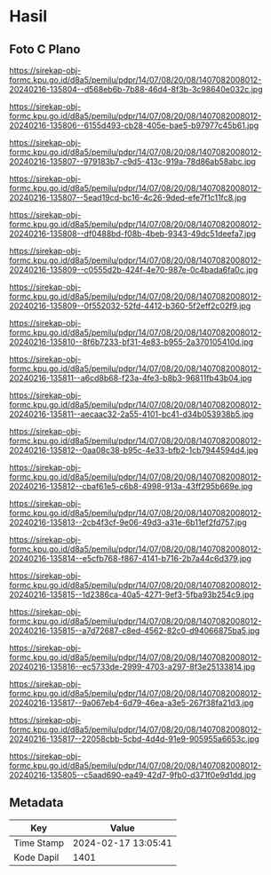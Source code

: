 # Hasil

## Foto C Plano

https://sirekap-obj-formc.kpu.go.id/d8a5/pemilu/pdpr/14/07/08/20/08/1407082008012-20240216-135804--d568eb6b-7b88-46d4-8f3b-3c98640e032c.jpg

https://sirekap-obj-formc.kpu.go.id/d8a5/pemilu/pdpr/14/07/08/20/08/1407082008012-20240216-135806--6155d493-cb28-405e-bae5-b97977c45b61.jpg

https://sirekap-obj-formc.kpu.go.id/d8a5/pemilu/pdpr/14/07/08/20/08/1407082008012-20240216-135807--979183b7-c9d5-413c-919a-78d86ab58abc.jpg

https://sirekap-obj-formc.kpu.go.id/d8a5/pemilu/pdpr/14/07/08/20/08/1407082008012-20240216-135807--5ead19cd-bc16-4c26-9ded-efe7f1c11fc8.jpg

https://sirekap-obj-formc.kpu.go.id/d8a5/pemilu/pdpr/14/07/08/20/08/1407082008012-20240216-135808--df0488bd-f08b-4beb-9343-49dc51deefa7.jpg

https://sirekap-obj-formc.kpu.go.id/d8a5/pemilu/pdpr/14/07/08/20/08/1407082008012-20240216-135809--c0555d2b-424f-4e70-987e-0c4bada6fa0c.jpg

https://sirekap-obj-formc.kpu.go.id/d8a5/pemilu/pdpr/14/07/08/20/08/1407082008012-20240216-135809--0f552032-52fd-4412-b360-5f2eff2c02f9.jpg

https://sirekap-obj-formc.kpu.go.id/d8a5/pemilu/pdpr/14/07/08/20/08/1407082008012-20240216-135810--8f6b7233-bf31-4e83-b955-2a370105410d.jpg

https://sirekap-obj-formc.kpu.go.id/d8a5/pemilu/pdpr/14/07/08/20/08/1407082008012-20240216-135811--a6cd8b68-f23a-4fe3-b8b3-96811fb43b04.jpg

https://sirekap-obj-formc.kpu.go.id/d8a5/pemilu/pdpr/14/07/08/20/08/1407082008012-20240216-135811--aecaac32-2a55-4101-bc41-d34b053938b5.jpg

https://sirekap-obj-formc.kpu.go.id/d8a5/pemilu/pdpr/14/07/08/20/08/1407082008012-20240216-135812--0aa08c38-b95c-4e33-bfb2-1cb7944594d4.jpg

https://sirekap-obj-formc.kpu.go.id/d8a5/pemilu/pdpr/14/07/08/20/08/1407082008012-20240216-135812--cbaf61e5-c6b8-4998-913a-43ff295b669e.jpg

https://sirekap-obj-formc.kpu.go.id/d8a5/pemilu/pdpr/14/07/08/20/08/1407082008012-20240216-135813--2cb4f3cf-9e06-49d3-a31e-6b11ef2fd757.jpg

https://sirekap-obj-formc.kpu.go.id/d8a5/pemilu/pdpr/14/07/08/20/08/1407082008012-20240216-135814--e5cfb768-f867-4141-b716-2b7a44c6d379.jpg

https://sirekap-obj-formc.kpu.go.id/d8a5/pemilu/pdpr/14/07/08/20/08/1407082008012-20240216-135815--1d2386ca-40a5-4271-9ef3-5fba93b254c9.jpg

https://sirekap-obj-formc.kpu.go.id/d8a5/pemilu/pdpr/14/07/08/20/08/1407082008012-20240216-135815--a7d72687-c8ed-4562-82c0-d94066875ba5.jpg

https://sirekap-obj-formc.kpu.go.id/d8a5/pemilu/pdpr/14/07/08/20/08/1407082008012-20240216-135816--ec5733de-2999-4703-a297-8f3e25133814.jpg

https://sirekap-obj-formc.kpu.go.id/d8a5/pemilu/pdpr/14/07/08/20/08/1407082008012-20240216-135817--9a067eb4-6d79-46ea-a3e5-267f38fa21d3.jpg

https://sirekap-obj-formc.kpu.go.id/d8a5/pemilu/pdpr/14/07/08/20/08/1407082008012-20240216-135817--22058cbb-5cbd-4d4d-91e9-905955a6653c.jpg

https://sirekap-obj-formc.kpu.go.id/d8a5/pemilu/pdpr/14/07/08/20/08/1407082008012-20240216-135805--c5aad690-ea49-42d7-9fb0-d371f0e9d1dd.jpg


## Metadata

| Key        | Value               |
| ---------- | ------------------- |
| Time Stamp | 2024-02-17 13:05:41 |
| Kode Dapil | 1401                |



